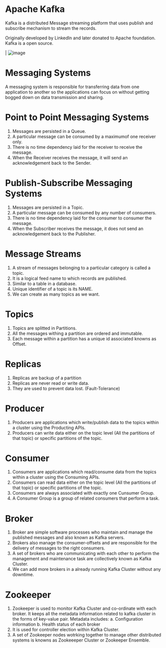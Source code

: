 # Apache Kafka

Kafka is a distributed Message streaming platform that uses publish and subscribe mechanism to stream the records.

Originally developed by LinkedIn and later donated to Apache foundation. Kafka is a open source.

| ![image](https://user-images.githubusercontent.com/79099288/177265955-d6c2b941-0c22-4180-9de2-e2319819f5d4.png)

# Messaging Systems
A messaging system is responsible for transferring data from one application to another so the applications can focus on without getting bogged down on data transmission and sharing.

# Point to Point Messaging Systems
1. Messages are persisted in a Queue.
2. A particular message can be consumed by a maximumof one receiver only.
3. There is no time dependency laid for the receiver to receive the message.
4. When the Receiver receives the message, it will send an acknowledgement back to the Sender.

# Publish-Subscribe Messaging Systems
1. Messages are persisted in a Topic.
2. A particular message can be consumed by any number of consumers.
3. There is no time dependency laid for the consumer to consumer the message.
4. When the Subscriber receives the message, it does not send an acknowledgement back to the Publisher.

# Message Streams
1. A stream of messages belonging to a particular category is called a topic.
2. It is a logical feed name to which records are published.
3. Similar to a table in a database.
4. Unique identifier of a topic is its NAME.
5. We can create as many topics as we want.

# Topics
1. Topics are splitted in Partitions.
2. All the messages withing a partition are ordered and immutable.
3. Each message within a partition has a unique id associated knowns as Offset.

# Replicas
1. Replicas are backup of a partition
2. Replicas are never read or write data.
3. They are used to prevent data lost. (Fault-Tolerance)

# Producer
1. Producers are applications which write/publish data to the topics within a cluster using the Producting APIs.
2. Producers can write data either on the topic level (All the partitions of that topic) or specific partitions of the topic.

# Consumer
1. Consumers are applications which read/consume data from the topics within a cluster using the Consuming APIs.
2. Consumers can read data either on the topic level (All the partitions of that topic) or specific partitions of the topic.
3. Consumers are always associated with exactly one Cunsumer Group.
4. A Consumer Group is a group of related consumers that perform a task.

# Broker
1. Broker are simple software processes who maintain and manage the published messages and also known as Kafka servers.
2. Brokers also manage the consumer-offsets and are responsible for the delivery of messages to the right consumers.
3. A set of brokers who are communicating with each other to perform the management and maintenance task are collectively known as Kafka Cluster.
4. We can add more brokers in a already running Kafka Cluster without any downtime.

# Zookeeper
1. Zookeeper is used to monitor Kafka Cluster and co-ordinate with each broker. It keeps all the metadata information related to kafka cluster in the forms of key-value pair. Metadata includes:
a. Configuration information
b. Health status of each broker
2. It is used for controller election within Kafka Cluster.
3. A set of Zookeeper nodes wotrking together to manage other distributed systems is knowns as Zookeeeper Cluster or Zookeeper Ensemble.
